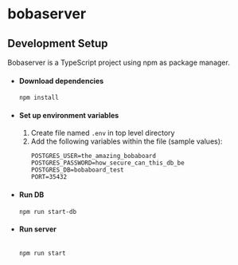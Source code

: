 # bobaserver

## Development Setup

Bobaserver is a TypeScript project using npm as package manager.

- #### Download dependencies
  ```
  npm install
  ```
- #### Set up environment variables
  1. Create file named `.env` in top level directory
  2. Add the following variables within the file (sample values):
     ```
     POSTGRES_USER=the_amazing_bobaboard
     POSTGRES_PASSWORD=how_secure_can_this_db_be
     POSTGRES_DB=bobaboard_test
     PORT=35432
     ```

* #### Run DB

  ```
  npm run start-db
  ```

* #### Run server

  ```

  npm run start

  ```
